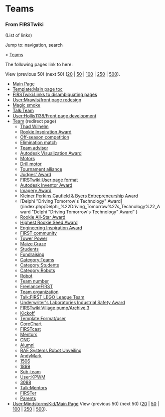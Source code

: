 

# Teams

### From FIRSTwiki

(List of links)

Jump to: navigation, search

&lt; [Teams](/index.php?title=Teams&redirect=no "Teams" )  

The following pages link to here:

View (previous 50) (next 50)
([20](/index.php?title=Special:Whatlinkshere/Teams&limit=20&from=0
"Special:Whatlinkshere/Teams" ) |
[50](/index.php?title=Special:Whatlinkshere/Teams&limit=50&from=0
"Special:Whatlinkshere/Teams" ) |
[100](/index.php?title=Special:Whatlinkshere/Teams&limit=100&from=0
"Special:Whatlinkshere/Teams" ) |
[250](/index.php?title=Special:Whatlinkshere/Teams&limit=250&from=0
"Special:Whatlinkshere/Teams" ) |
[500](/index.php?title=Special:Whatlinkshere/Teams&limit=500&from=0
"Special:Whatlinkshere/Teams" )).

  * [Main Page](/index.php/Main_Page "Main Page" )
  * [Template:Main page toc](/index.php/Template:Main_page_toc "Template:Main page toc" )
  * [FIRSTwiki:Links to disambiguating pages](/index.php/FIRSTwiki:Links_to_disambiguating_pages "FIRSTwiki:Links to disambiguating pages" )
  * [User:Mrawls/front page redesign](/index.php/User:Mrawls/front_page_redesign "User:Mrawls/front page redesign" )
  * [Magic smoke](/index.php/Magic_smoke "Magic smoke" )
  * [Talk:Team](/index.php/Talk:Team "Talk:Team" )
  * [User:Hollis1138/Front page development](/index.php/User:Hollis1138/Front_page_development "User:Hollis1138/Front page development" )
  * [Team](/index.php?title=Team&redirect=no "Team" ) (redirect page) 
    * [Thad Wilhelm](/index.php/Thad_Wilhelm "Thad Wilhelm" )
    * [Rookie Inspiration Award](/index.php/Rookie_Inspiration_Award "Rookie Inspiration Award" )
    * [Off-season competition](/index.php/Off-season_competition "Off-season competition" )
    * [Elimination match](/index.php/Elimination_match "Elimination match" )
    * [Team advisor](/index.php/Team_advisor "Team advisor" )
    * [Autodesk Visualization Award](/index.php/Autodesk_Visualization_Award "Autodesk Visualization Award" )
    * [Motors](/index.php/Motors "Motors" )
    * [Drill motor](/index.php/Drill_motor "Drill motor" )
    * [Tournament alliance](/index.php/Tournament_alliance "Tournament alliance" )
    * [Judges' Award](/index.php/Judges%27_Award "Judges' Award" )
    * [FIRSTwiki:User page format](/index.php/FIRSTwiki:User_page_format "FIRSTwiki:User page format" )
    * [Autodesk Inventor Award](/index.php/Autodesk_Inventor_Award "Autodesk Inventor Award" )
    * [Imagery Award](/index.php/Imagery_Award "Imagery Award" )
    * [Kleiner Perkins Caufield &amp; Byers Entrepreneurship Award](/index.php/Kleiner_Perkins_Caufield_%26_Byers_Entrepreneurship_Award "Kleiner Perkins Caufield & Byers Entrepreneurship Award" )
    * [Delphi "Driving Tomorrow's Technology" Award](/index.php/Delphi_%22Driving_Tomorrow%27s_Technology%22_Award "Delphi "Driving Tomorrow's Technology" Award" )
    * [Rookie All-Star Award](/index.php/Rookie_All-Star_Award "Rookie All-Star Award" )
    * [Highest Rookie Seed Award](/index.php/Highest_Rookie_Seed_Award "Highest Rookie Seed Award" )
    * [Engineering Inspiration Award](/index.php/Engineering_Inspiration_Award "Engineering Inspiration Award" )
    * [FIRST community](/index.php/FIRST_community "FIRST community" )
    * [Tower Power](/index.php/Tower_Power "Tower Power" )
    * [Maize Craze](/index.php/Maize_Craze "Maize Craze" )
    * [Students](/index.php/Students "Students" )
    * [Fundraising](/index.php/Fundraising "Fundraising" )
    * [Category:Teams](/index.php/Category:Teams "Category:Teams" )
    * [Category:Students](/index.php/Category:Students "Category:Students" )
    * [Category:Robots](/index.php/Category:Robots "Category:Robots" )
    * [Robot](/index.php/Robot "Robot" )
    * [Team number](/index.php/Team_number "Team number" )
    * [FreelanceFIRST](/index.php/FreelanceFIRST "FreelanceFIRST" )
    * [Team organization](/index.php/Team_organization "Team organization" )
    * [Talk:FIRST LEGO League Team](/index.php/Talk:FIRST_LEGO_League_Team "Talk:FIRST LEGO League Team" )
    * [Underwriter's Laboratories Industrial Safety Award](/index.php/Underwriter%27s_Laboratories_Industrial_Safety_Award "Underwriter's Laboratories Industrial Safety Award" )
    * [FIRSTwiki:Village pump/Archive 3](/index.php/FIRSTwiki:Village_pump/Archive_3 "FIRSTwiki:Village pump/Archive 3" )
    * [Kickoff](/index.php/Kickoff "Kickoff" )
    * [Template:Format/user](/index.php/Template:Format/user "Template:Format/user" )
    * [CoreChart](/index.php/CoreChart "CoreChart" )
    * [FIRSTcast](/index.php/FIRSTcast "FIRSTcast" )
    * [Mentors](/index.php/Mentors "Mentors" )
    * [CNC](/index.php/CNC "CNC" )
    * [Alumni](/index.php/Alumni "Alumni" )
    * [BAE Systems Robot Unveiling](/index.php/BAE_Systems_Robot_Unveiling "BAE Systems Robot Unveiling" )
    * [AndyMark](/index.php/AndyMark "AndyMark" )
    * [1506](/index.php/1506 "1506" )
    * [1899](/index.php/1899 "1899" )
    * [Sub-team](/index.php/Sub-team "Sub-team" )
    * [User:KPWM](/index.php/User:KPWM "User:KPWM" )
    * [3088](/index.php/3088 "3088" )
    * [Talk:Mentors](/index.php/Talk:Mentors "Talk:Mentors" )
    * [FIRSTer](/index.php/FIRSTer "FIRSTer" )
    * [Parents](/index.php/Parents "Parents" )
  * [User:MindstormsKid/Main Page](/index.php/User:MindstormsKid/Main_Page "User:MindstormsKid/Main Page" )
View (previous 50) (next 50)
([20](/index.php?title=Special:Whatlinkshere/Teams&limit=20&from=0
"Special:Whatlinkshere/Teams" ) |
[50](/index.php?title=Special:Whatlinkshere/Teams&limit=50&from=0
"Special:Whatlinkshere/Teams" ) |
[100](/index.php?title=Special:Whatlinkshere/Teams&limit=100&from=0
"Special:Whatlinkshere/Teams" ) |
[250](/index.php?title=Special:Whatlinkshere/Teams&limit=250&from=0
"Special:Whatlinkshere/Teams" ) |
[500](/index.php?title=Special:Whatlinkshere/Teams&limit=500&from=0
"Special:Whatlinkshere/Teams" )).

